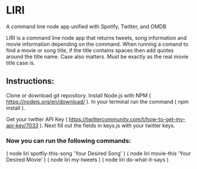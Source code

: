 # LIRI
A command line node app unified with Spotify, Twitter, and OMDB

LIRI is a command line node app that returns tweets, song information and movie information depending on the command. When running a comand to find a movie or song title, if the title contains spaces then add quotes around the title name. Case also matters. Must be exactly as the real movie title case is.


## Instructions:

Clone or download git repository.
Install Node.js with NPM ( https://nodejs.org/en/download/ ).
In your terminal run the command ( npm install ).

Get your twitter API Key ( https://twittercommunity.com/t/how-to-get-my-api-key/7033 ). Next fill out the fields in keys.js with your twitter keys.

### Now you can run the following commands:

( node liri spotfiy-this-song 'Your Desired Song' )
( node liri movie-this 'Your Desired Movie' )
( node liri my-tweets ) 
( node liri do-what-it-says )